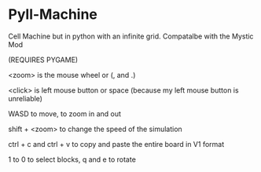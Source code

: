 # Pyll-Machine
Cell Machine but in python with an infinite grid. Compatalbe with the Mystic Mod

(REQUIRES PYGAME)


\<zoom> is the mouse wheel or (, and .)

\<click> is left mouse button or space (because my left mouse button is unreliable)


WASD to move, <zoom> to zoom in and out
  
shift + \<zoom> to change the speed of the simulation

ctrl + c and ctrl + v to copy and paste the entire board in V1 format

1 to 0 to select blocks, q and e to rotate

